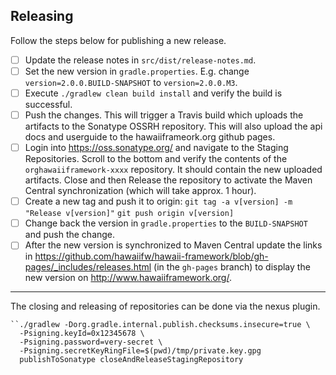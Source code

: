 ## Releasing

Follow the steps below for publishing a new release.

* [ ] Update the release notes in `src/dist/release-notes.md`.
* [ ] Set the new version in `gradle.properties`. E.g. change `version=2.0.0.BUILD-SNAPSHOT` to `version=2.0.0.M3`.
* [ ] Execute `./gradlew clean build install` and verify the build is successful.
* [ ] Push the changes. This will trigger a Travis build which uploads the artifacts to the Sonatype OSSRH repository.
      This will also upload the api docs and userguide to the hawaiiframeork.org github pages.
* [ ] Login into https://oss.sonatype.org/ and navigate to the Staging Repositories.
      Scroll to the bottom and verify the contents of the `orghawaiiframework-xxxx` repository.
      It should contain the new uploaded artifacts.
      Close and then Release the repository to activate the Maven Central synchronization (which will take approx. 1 hour).
* [ ] Create a new tag and push it to origin:
      `git tag -a v[version] -m "Release v[version]"`
      `git push origin v[version]`
* [ ] Change back the version in `gradle.properties` to the `BUILD-SNAPSHOT` and push the change.
* [ ] After the new version is synchronized to Maven Central update the links in 
      https://github.com/hawaiifw/hawaii-framework/blob/gh-pages/_includes/releases.html (in the `gh-pages` branch) to 
      display the new version on http://www.hawaiiframework.org/. 

---
The closing and releasing of repositories can be done via the nexus plugin.

```
``./gradlew -Dorg.gradle.internal.publish.checksums.insecure=true \
  -Psigning.keyId=0x12345678 \ 
  -Psigning.password=very-secret \ 
  -Psigning.secretKeyRingFile=$(pwd)/tmp/private.key.gpg 
  publishToSonatype closeAndReleaseStagingRepository
```
